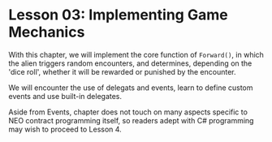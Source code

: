 # Lesson 03: Implementing Game Mechanics

With this chapter, we will implement the core function of `Forward()`, in which the alien triggers random encounters, and determines, depending on the 'dice roll', whether it will be rewarded or punished by the encounter. 

We will encounter the use of delegats and events, learn to define custom events and use built-in delegates. 

Aside from Events, chapter does not touch on many aspects specific to NEO contract programming itself, so readers adept with C# programming may wish to proceed to Lesson 4. 
